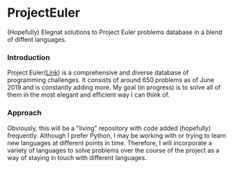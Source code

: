 # ProjectEuler
(Hopefully) Elegnat solutions to Project Euler problems database in a blend of diffent languages.

### Introduction

Project Euler(<a href="https://projecteuler.net/">Link</a>) is a comprehensive and diverse database of programming challenges. It consists of around 650 problems as of June 2019 and is constantly adding more.
My goal (in progress) is to solve all of them in the most elegant and efficient way I can think of.

### Approach

Obviously, this will be a "living" repository with code added (hopefully) frequently. Although I prefer Python, I may be working with or trying to learn new languages at different points in time. Therefore, I will incorporate a variety of languages to solve problems over the course of the project as a way of staying in touch with different languages.
